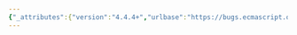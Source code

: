 ```yaml
---
{"_attributes":{"version":"4.4.4+","urlbase":"https://bugs.ecmascript.org/","maintainer":"dherman@mozilla.com"},"bug":{"bug_id":3199,"creation_ts":"2014-08-30 06:28:00 -0700","short_desc":"25.2.1.1 GeneratorFunction: Interpret bodyText directly as GeneratorBody.","delta_ts":"2014-10-14 15:17:53 -0700","product":"Draft for 6th Edition","component":"technical issue","version":"Rev 27: August 24, 2014 Draft","rep_platform":"All","op_sys":"All","bug_status":"RESOLVED","resolution":"FIXED","priority":"Normal","bug_severity":"normal","everconfirmed":true,"reporter":{"uid":"andrebargull","name":"André Bargull"},"assigned_to":{"uid":"allen","name":"Allen Wirfs-Brock"},"long_desc":[{"commentid":10060,"comment_count":0,"who":{"uid":"andrebargull","name":"André Bargull"},"bug_when":"2014-08-30 06:28:05 -0700","thetext":"25.2.1.1 GeneratorFunction (p1, p2, … , pn, body).\n\nInterpret bodyText directly as GeneratorBody in step 9 and remove step 19."},{"commentid":10097,"comment_count":1,"who":{"uid":"allen","name":"Allen Wirfs-Brock"},"bug_when":"2014-08-30 17:03:55 -0700","thetext":"fixed in rev28 editor's draft"},{"commentid":10437,"comment_count":2,"who":{"uid":"allen","name":"Allen Wirfs-Brock"},"bug_when":"2014-10-14 15:17:53 -0700","thetext":"fixed in rev28"}]}}
---
```

